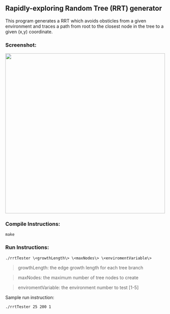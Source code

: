 ## Rapidly-exploring Random Tree (RRT) generator


This program generates a RRT which avoids obsticles from a given environment and traces a path from root to the closest node in the tree to a given (x,y) coordinate.

### Screenshot:
<img src="https://github.com/men9xuan/Rapidly-exploring-Random-Tree/raw/main/screenshots.gif" width="500" >




### Compile Instructions:

```make```

### Run Instructions:

```./rrtTester \<growthLength\> \<maxNodes\> \<enviromentVariable\>```
  
  > growthLength:  the edge growth length for each tree branch
  
  > maxNodes: the maximum number of tree nodes to create
  
  > enviromentVariable: the environment number to test \[1-5\]

Sample run instruction:

```./rrtTester 25 200 1 ```
